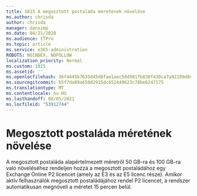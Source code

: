```yaml
---
title: 1815 A megosztott postaláda méretének növelése
ms.author: chrisda
author: chrisda
manager: dansimp
ms.date: 04/21/2020
ms.audience: ITPro
ms.topic: article
ms.service: o365-administration
ROBOTS: NOINDEX, NOFOLLOW
localization_priority: Normal
ms.custom: 1815
ms.assetid: ''
ms.openlocfilehash: 36f4445b7635d45d8fae1aec58d981fb830f430ca7a92189d8c038e04a86ef67
ms.sourcegitcommit: b5f7da89a650d2915dc652449623c78be6247175
ms.translationtype: MT
ms.contentlocale: hu-HU
ms.lasthandoff: 08/05/2021
ms.locfileid: "53912744"
---
```

# <a name="increase-the-size-of-a-shared-mailbox"></a>Megosztott postaláda méretének növelése

A megosztott postaláda alapértelmezett méretről 50 GB-ra és 100 GB-ra való növeléséhez rendeljen hozzá a megosztott postaládához egy Exchange Online P2 licencet (amely az E3 és az E5 licenc része). Amikor aktív felhasználók megosztott postaládájához rendel [](https://portal.office.com/adminportal/home)P2 licencet, a rendszer automatikusan megnöveli a méretet 15 percen belül.
